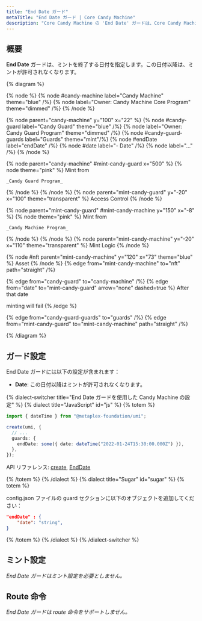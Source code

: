 ```yaml
---
title: "End Date ガード"
metaTitle: "End Date ガード | Core Candy Machine"
description: "Core Candy Machine の 'End Date' ガードは、Core Candy Machine とそのフェーズのミントプロセスを終了する日付を決定します。"
---
```


## 概要

**End Date** ガードは、ミントを終了する日付を指定します。この日付以降は、ミントが許可されなくなります。

{% diagram  %}

{% node %}
{% node #candy-machine label="Candy Machine" theme="blue" /%}
{% node label="Owner: Candy Machine Core Program" theme="dimmed" /%}
{% /node %}

{% node parent="candy-machine" y="100" x="22" %}
{% node #candy-guard label="Candy Guard" theme="blue" /%}
{% node label="Owner: Candy Guard Program" theme="dimmed" /%}
{% node #candy-guard-guards label="Guards" theme="mint"/%}
{% node #endDate label="endDate" /%}
{% node #date label="- Date" /%}
{% node label="..." /%}
{% /node %}

{% node parent="candy-machine" #mint-candy-guard x="500" %}
  {% node theme="pink" %}
    Mint from

    _Candy Guard Program_
  {% /node %}
{% /node %}
{% node parent="mint-candy-guard" y="-20" x="100" theme="transparent" %}
  Access Control
{% /node %}

{% node parent="mint-candy-guard" #mint-candy-machine y="150" x="-8" %}
  {% node theme="pink" %}
    Mint from

    _Candy Machine Program_
  {% /node %}
{% /node %}
{% node parent="mint-candy-machine" y="-20" x="110" theme="transparent" %}
  Mint Logic
{% /node %}

{% node #nft parent="mint-candy-machine" y="120" x="73" theme="blue" %}
  Asset
{% /node %}
{% edge from="mint-candy-machine" to="nft" path="straight" /%}

{% edge from="candy-guard" to="candy-machine" /%}
{% edge from="date" to="mint-candy-guard" arrow="none" dashed=true %}
After that date

minting will fail
{% /edge %}

{% edge from="candy-guard-guards" to="guards" /%}
{% edge from="mint-candy-guard" to="mint-candy-machine" path="straight" /%}

{% /diagram %}

## ガード設定

End Date ガードには以下の設定が含まれます：

- **Date**: この日付以降はミントが許可されなくなります。

{% dialect-switcher title="End Date ガードを使用した Candy Machine の設定" %}
{% dialect title="JavaScript" id="js" %}
{% totem %}

```ts
import { dateTime } from "@metaplex-foundation/umi";

create(umi, {
  // ...
  guards: {
    endDate: some({ date: dateTime("2022-01-24T15:30:00.000Z") }),
  },
});
```

API リファレンス: [create](https://mpl-core-candy-machine.typedoc.metaplex.com/functions/create.html), [EndDate](https://mpl-core-candy-machine.typedoc.metaplex.com/types/EndDate.html)

{% /totem %}
{% /dialect %}
{% dialect title="Sugar" id="sugar" %}
{% totem %}

config.json ファイルの guard セクションに以下のオブジェクトを追加してください：

```json
"endDate" : {
    "date": "string",
}
```

{% /totem %}
{% /dialect %}
{% /dialect-switcher %}

## ミント設定

_End Date ガードはミント設定を必要としません。_

## Route 命令

_End Date ガードは route 命令をサポートしません。_
